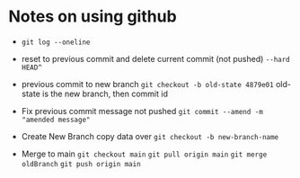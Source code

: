 # Notes on using github

- `git log --oneline`
- reset to previous commit and delete current commit (not pushed)
    `--hard HEAD^`
- previous commit to new branch
    `git checkout -b old-state 4879e01` old-state is the new branch, then commit id
- Fix previous commit message not pushed
    `git commit --amend -m "amended message"`
- Create New Branch copy data over
    `git checkout -b new-branch-name`


- Merge to main
    `git checkout main`
    `git pull origin main`
    `git merge oldBranch`
    `git push origin main`